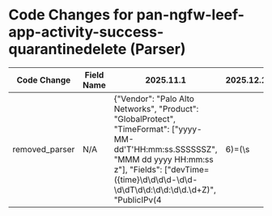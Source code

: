 # Code Changes for pan-ngfw-leef-app-activity-success-quarantinedelete (Parser)

| Code Change | Field Name | 2025.11.1 | 2025.12.1 |
|-------------|------------|-----------|------------|
| removed_parser | N/A | {"Vendor": "Palo Alto Networks", "Product": "GlobalProtect", "TimeFormat": ["yyyy-MM-dd'T'HH:mm:ss.SSSSSSZ", "MMM dd yyyy HH:mm:ss z"], "Fields": ["devTime=({time}\d\d\d\d-\d\d-\d\dT\d\d:\d\d:\d\d\.\d+Z)", "PublicIPv(4|6)=(\s|({src_ip}((([0-9a-fA-F.]{0,4}):{1,2}){1,7}([0-9a-fA-F]){0,4})|(((25[0-5]|(2[0-4]|1\d|[0-9]|)\d)\.?\b){4}))(:({src_port}\d+))?)", "PrivateIPv(4|6)=(\s|({dest_ip}((([0-9a-fA-F.]{0,4}):{1,2}){1,7}([0-9a-fA-F]){0,4})|(((25[0-5]|(2[0-4]|1\d|[0-9]|)\d)\.?\b){4}))(:({dest_port}\d+))?)", "AuthMethod=({auth_method}[^=]+?)\s\w+=", "usrName=(({domain}[^\\\s]+)\\+)?({user}[\w\.\-\!\#\^\~]{1,40}\$?)", "DeviceName=({host}[\w\-.]+)", "Description=({additional_info}[^=]+)\s\w+=", "EventStatus=({result}[^=]+?)\s\w+=", "Palo Alto Networks\|Prisma Access\|2.1\|({event_name}[^|]+)\|", "EndpointDeviceName=({src_host}[\w\-.]+)", "EndpointOSVersion=({os}[^=]+?)\s\d", "SourceRegion=({src_country}[^=]+?)\s\w+=", "Portal=({app}GlobalProtect_External_Gateway)", "\ssrc=({src_ip}((([0-9a-fA-F.]{0,4}):{1,2}){1,7}([0-9a-fA-F]){0,4})|(((25[0-5]|(2[0-4]|1\d|[0-9]|)\d)\.?\b){4}))(:({src_port}\d+))?\s", "\sdst=({dest_ip}((([0-9a-fA-F.]{0,4}):{1,2}){1,7}([0-9a-fA-F]){0,4})|(((25[0-5]|(2[0-4]|1\d|[0-9]|)\d)\.?\b){4}))(:({dest_port}\d+))?", "\ssrcPort=({src_port}\d+)", "\sdstPort=({dest_port}\d+)", "proto=({protocol}[^\s]+)\s", "\sAction=({action}[^\s]+)", "\"host\":\"({host}[^\"]+)\"", "FromZone=({src_network_zone}[^=]+?)\s\w+=", "ToZone=({dest_network_zone}[^=]+?)\s\w+=", "InboundInterface=({src_interface}[^=]+?)\s\w+=", "OutboundInterface=({dest_interface}[^=]+?)\s\w+=", "Application=({network_app}[^=]+?)\s\w+=", "\ssrcPostNAT=({src_translated_ip}((([0-9a-fA-F.]{0,4}):{1,2}){1,7}([0-9a-fA-F]){0,4})|(((25[0-5]|(2[0-4]|1\d|[0-9]|)\d)\.?\b){4}))", "\sdstPostNAT=({dest_translated_ip}((([0-9a-fA-F.]{0,4}):{1,2}){1,7}([0-9a-fA-F]){0,4})|(((25[0-5]|(2[0-4]|1\d|[0-9]|)\d)\.?\b){4}))"], "Name": "pan-ngfw-leef-app-activity-success-quarantinedelete", "Conditions": ["LEEF:", "|Palo Alto Networks|", "|quarantine-delete|"], "ParserVersion": "v1.0.0"} | N/A |